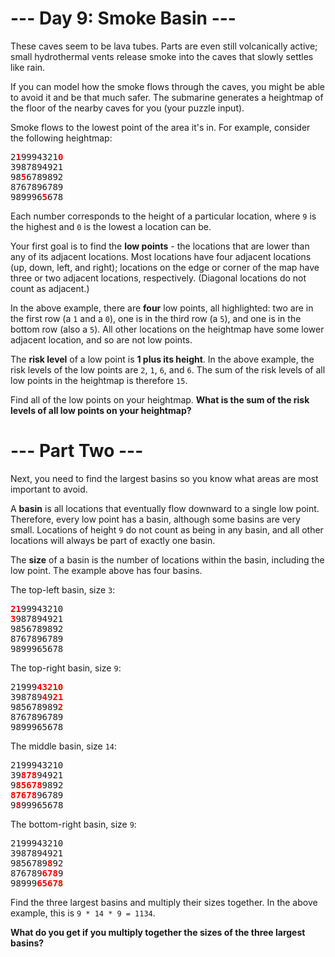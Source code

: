 # --- Day 9: Smoke Basin ---

These caves seem to be lava tubes. Parts are even still volcanically active; small hydrothermal vents release smoke into the caves that slowly settles like rain.

If you can model how the smoke flows through the caves, you might be able to avoid it and be that much safer. The submarine generates a heightmap of the floor of the nearby caves for you (your puzzle input).

Smoke flows to the lowest point of the area it's in. For example, consider the following heightmap:

<pre>
2<b><span style="color:red">1</span></b>9994321<b><span style="color:red">0</span></b>
3987894921
98<b><span style="color:red">5</span></b>6789892
8767896789
989996<b><span style="color:red">5</span></b>678
</pre>

Each number corresponds to the height of a particular location, where `9` is the highest and `0` is the lowest a location can be.

Your first goal is to find the **low points** - the locations that are lower than any of its adjacent locations. Most locations have four adjacent locations (up, down, left, and right); locations on the edge or corner of the map have three or two adjacent locations, respectively. (Diagonal locations do not count as adjacent.)

In the above example, there are **four** low points, all highlighted: two are in the first row (a `1` and a `0`), one is in the third row (a `5`), and one is in the bottom row (also a `5`). All other locations on the heightmap have some lower adjacent location, and so are not low points.

The **risk level** of a low point is **1 plus its height**. In the above example, the risk levels of the low points are `2`, `1`, `6`, and `6`. The sum of the risk levels of all low points in the heightmap is therefore `15`.

Find all of the low points on your heightmap. **What is the sum of the risk levels of all low points on your heightmap?**

# --- Part Two ---

Next, you need to find the largest basins so you know what areas are most important to avoid.

A **basin** is all locations that eventually flow downward to a single low point. Therefore, every low point has a basin, although some basins are very small. Locations of height `9` do not count as being in any basin, and all other locations will always be part of exactly one basin.

The **size** of a basin is the number of locations within the basin, including the low point. The example above has four basins.

The top-left basin, size `3`:

<pre>
<b><span style="color:red">21</span></b>99943210
<b><span style="color:red">3</span></b>987894921
9856789892
8767896789
9899965678
</pre>

The top-right basin, size `9`:

<pre>
21999<b><span style="color:red">43210</span></b>
398789<b><span style="color:red">4</span></b>9<b><span style="color:red">21</span></b>
985678989<b><span style="color:red">2</span></b>
8767896789
9899965678
</pre>

The middle basin, size `14`:

<pre>
2199943210
39<b><span style="color:red">878</span></b>94921
9<b><span style="color:red">85678</span></b>9892
<b><span style="color:red">87678</span></b>96789
9<b><span style="color:red">8</span></b>99965678
</pre>

The bottom-right basin, size `9`:

<pre>
2199943210
3987894921
9856789<b><span style="color:red">8</span></b>92
876789<b><span style="color:red">678</span></b>9
98999<b><span style="color:red">65678</span></b>
</pre>

Find the three largest basins and multiply their sizes together. In the above example, this is `9 * 14 * 9 = 1134`.

**What do you get if you multiply together the sizes of the three largest basins?**
